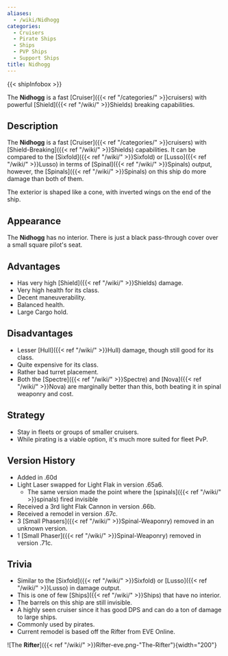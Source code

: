 ```yaml
---
aliases:
  - /wiki/Nidhogg
categories:
  - Cruisers
  - Pirate Ships
  - Ships
  - PVP Ships
  - Support Ships
title: Nidhogg
---
```


{{< shipInfobox >}}

The **Nidhogg** is a fast [Cruiser]({{< ref "/categories/" >}}cruisers) with powerful [Shield]({{< ref "/wiki/" >}}Shields) breaking capabilities.

## Description

The **Nidhogg** is a fast [Cruiser]({{< ref "/categories/" >}}cruisers) with [Shield-Breaking]({{< ref "/wiki/" >}}Shields) capabilities. It can be compared to the [Sixfold]({{< ref "/wiki/" >}}Sixfold) or [Lusso]({{< ref "/wiki/" >}}Lusso) in terms of [Spinal]({{< ref "/wiki/" >}}Spinals) output, however, the [Spinals]({{< ref "/wiki/" >}}Spinals) on this ship do more damage than both of them.

The exterior is shaped like a cone, with inverted wings on the end of the ship.

## Appearance

The **Nidhogg** has no interior. There is just a black pass-through cover over a small square pilot's seat.

## Advantages

- Has very high [Shield]({{< ref "/wiki/" >}}Shields) damage.
- Very high health for its class.
- Decent maneuverability.
- Balanced health.
- Large Cargo hold.

## Disadvantages

- Lesser [Hull]({{< ref "/wiki/" >}}Hull) damage, though still good for its class.
- Quite expensive for its class.
- Rather bad turret placement.
- Both the [Spectre]({{< ref "/wiki/" >}}Spectre) and [Nova]({{< ref "/wiki/" >}}Nova) are marginally better than this, both beating it in spinal weaponry and cost.

## Strategy

- Stay in fleets or groups of smaller cruisers.
- While pirating is a viable option, it's much more suited for fleet PvP.

## Version History

- Added in .60d
- Light Laser swapped for Light Flak in version .65a6.
  - The same version made the point where the [spinals]({{< ref "/wiki/" >}}spinals) fired invisible
- Received a 3rd light Flak Cannon in version .66b.
- Received a remodel in version .67c.
- 3 [Small Phasers]({{< ref "/wiki/" >}}Spinal-Weaponry) removed in an unknown version.
- 1 [Small Phaser]({{< ref "/wiki/" >}}Spinal-Weaponry) removed in version .71c.

## Trivia

- Similar to the [Sixfold]({{< ref "/wiki/" >}}Sixfold) or [Lusso]({{< ref "/wiki/" >}}Lusso) in damage output.
- This is one of few [Ships]({{< ref "/wiki/" >}}Ships) that have no interior.
- The barrels on this ship are still invisible.
- A highly seen cruiser since it has good DPS and can do a ton of damage to large ships.
- Commonly used by pirates.
- Current remodel is based off the Rifter from EVE Online.

![The **Rifter**]({{< ref "/wiki/" >}}Rifter-eve.png-"The-Rifter"){width="200"}
